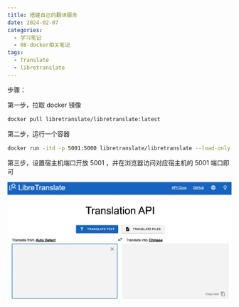```yaml
---
title: 搭建自己的翻译服务
date: 2024-02-07
categories: 
  - 学习笔记
  - 08-docker相关笔记
tags:
  - Translate
  - libretranslate
---
```


步骤：

第一步，拉取 docker 镜像

```sh
docker pull libretranslate/libretranslate:latest
```

第二步，运行一个容器

```sh
docker run -itd -p 5001:5000 libretranslate/libretranslate --load-only zh,en,ru
```

第三步，设置宿主机端口开放 5001 ，并在浏览器访问对应宿主机的 5001 端口即可

![](https://github.com/hfshaobing/picx-images-hosting/raw/master/20240207/Snipaste_2024-02-07_20-00-21.3utup593zhxc.webp)